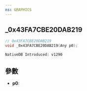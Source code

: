 ```yaml
---
ns: GRAPHICS
---
```

## _0x43FA7CBE20DAB219

```c
// 0x43FA7CBE20DAB219
void _0x43FA7CBE20DAB219(Any p0);
```

```
NativeDB Introduced: v1290
```

## 參數
* **p0**:
